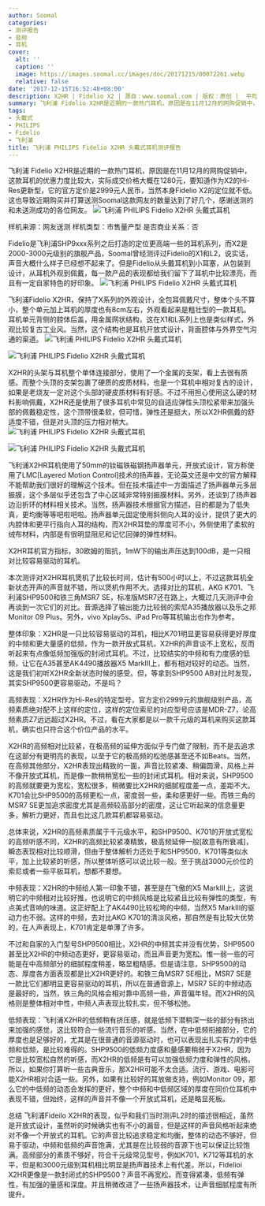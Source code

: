 ```yaml
---
author: Soomal
categories:
- 测评报告
- 音频
- 耳机
cover:
  alt: ''
  caption: ''
  image: https://images.soomal.cc/images/doc/20171215/00072261.webp
  relative: false
date: '2017-12-15T16:52:48+08:00'
description: X2HR | Fidelio X2 | 源自：www.soomal.com | 版权：原创 |  平均/总评分：07.39/576
summary: 飞利浦 Fidelio X2HR是近期的一款热门耳机，原因是在11月12月的网购促销中，这款耳机的优惠力度比较大，实际成交价格大概在1280元，要知道作为X2的Hi-Res更新型，它的官方定价是2999元。
tags:
- 头戴式
- PHILIPS
- Fidelio
- 飞利浦
title: 飞利浦 PHILIPS Fidelio X2HR 头戴式耳机测评报告
---
```


飞利浦 Fidelio X2HR是近期的一款热门耳机，原因是在11月12月的网购促销中，这款耳机的优惠力度比较大，实际成交价格大概在1280元，要知道作为X2的Hi-Res更新型，它的官方定价是2999元人民币，当然本身Fidelio X2的定位就不低。这也导致近期购买并打算送测Soomal这款网友的数量达到了好几个，感谢送测的和未送测成功的各位网友。
![飞利浦 PHILIPS Fidelio X2HR 头戴式耳机](https://images.soomal.cc/images/doc/20171209/00072132.webp)





样机来源：网友送测
样机类型：市售量产型
是否商业关系：否

Fidelio是飞利浦SHP9xxx系列之后打造的定位更高端一些的耳机系列，而X2是2000-3000元级别的旗舰产品，Soomal曾经测评过Fidelio的X1和L2，说实话，声音大概什么样子已经想不起来了。但是Fidelio从头戴耳机到小耳塞，从包装到设计，从耳机外观到佩戴，每一款产品的表现都给我们留下了耳机中比较漂亮，而且有一定自家特色的好印象。
![飞利浦 PHILIPS Fidelio X2HR 头戴式耳机](https://images.soomal.cc/images/doc/20171209/00072134.webp)




飞利浦Fidelio X2HR，保持了X系列的外观设计，全包耳佩戴尺寸，整体个头不算小，整个单元加上耳机的厚度也有8cm左右，外观看起来是粗壮型的一款耳机。耳机单元背侧的腔体后盖，用金属网状结构，这在X1和L系列上也是类似样式，外观比较复古工业风。当然，这个结构也是耳机开放式设计，背面腔体与外界空气沟通的渠道。
![飞利浦 PHILIPS Fidelio X2HR 头戴式耳机](https://images.soomal.cc/images/doc/20171209/00072135_01.webp)




![飞利浦 PHILIPS Fidelio X2HR 头戴式耳机](https://images.soomal.cc/images/doc/20171209/00072136_01.webp)




X2HR的头架与耳机整个单体连接部分，使用了一个金属的支架，看上去很有质感。而整个头顶的支架包裹了硬质的皮质材料，也是一个耳机中相对复古的设计，如果是老烧友一定对这个头部的硬皮质材料有好感。不过不用担心使用这么硬的材料影响佩戴，X2HR还是使用了很多耳机中常见的自适应弹性头顶松紧带来加强头部的佩戴稳定性，这个顶带很柔软，但可惜，弹性还是挺大，所以X2HR佩戴的舒适度不错，但是对头顶的压力相对稍大。
![飞利浦 PHILIPS Fidelio X2HR 头戴式耳机](https://images.soomal.cc/images/doc/20171209/00072137_01.webp)




![飞利浦 PHILIPS Fidelio X2HR 头戴式耳机](https://images.soomal.cc/images/doc/20171209/00072139_01.webp)




飞利浦X2HR耳机使用了50mm的钕磁铁磁钢扬声器单元，开放式设计，官方称使用了LMC[Layered Motion Control]技术的扬声器，无论英文还是中文的官方解释不能帮助我们很好的理解这个技术。但在技术描述中一方面描述了扬声器单元多层振膜，这个多层似乎还包含了中心区域非常特别振膜材料。另外，还谈到了扬声器边沿折环的材料相关技术。当然，扬声器技术根据官方描述，目的都是为了低失真，更均衡等等吧啦吧啦。扬声器单元固定使用斜侧向人耳的设计，提供了更大的内腔体和更平行指向人耳的结构，而X2HR耳垫的厚度可不小，外侧使用了柔软的绒布材料，内部是有很明显阻尼和记忆回弹的弹性材料。

X2HR耳机官方指标，30欧姆的阻抗，1mW下的输出声压达到100dB，是一只相对比较容易驱动的耳机。

本次测评对X2HR耳机煲机了比较长时间，估计有500小时以上，不过这款耳机全新状态开声的声音就不错，所以煲机作用不大。选择对比的耳机，AKG K701、飞利浦SHP9500和铁三角MSR7 SE，标准版MSR7还在路上，大概过几天测评中会再谈到一次它们的对比。音源选择了输出能力比较弱的索尼A35播放器以及乐之邦Monitor 09 Plus。另外，vivo Xplay5s、iPad Pro等耳机输出也作为参考。

整体印象：X2HR是一只比较容易驱动的耳机，相比K701明显更容易获得更好厚度的中频和更大量感的低频，作为一款开放式耳机，X2HR的声音谈不上宽松，反而听起来有点像低频加强版的封闭式耳机。不过，比较结实的中频和有力度感的低频，让它在A35甚至AK4490播放器X5 MarkIII上，都有相对较好的动态。当然，这是我们初听X2HR全新状态时候的感受。但，等拿到SHP9500 AB对比时发现，其实SHP9500更容易驱动，不是吗？

高频表现：X2HR作为Hi-Res的特定型号，官方定价2999元的旗舰级别产品，高频素质绝对配不上这样的定位，这样的定位索尼的对应型号应该是MDR-Z7，论高频素质Z7远远超过X2HR。不过，看在大家都是以一款千元级的耳机来购买这款耳机，确实也只符合这个价位产品的水平。

X2HR的高频相对比较紧，在极高频的延伸方面似乎专门做了限制，而不是去追求在这部分有更明亮的表现，以至于它的极高频的松弛感甚至还不如Beats。当然，在高频其他部分，X2HR表现出精致的一面，声音比较紧凑、稍偏圆滑，风格上并不像开放式耳机，而是像一款稍稍宽松一些的封闭式耳机。相对来说，SHP9500的高频就要更为宽松，宽松很多，稍微要比X2HR的细腻程度差一点，差距不大。K701会比SHP9500的高频更松一点，密度弱一些，柔和感更好一些。而铁三角的MSR7 SE更加追求密度尤其是高频较高部分的密度，这让它听起来的信息量更多，解析力更好，而且也比这几款耳机都容易驱动。

总体来说，X2HR的高频素质属于千元级水平，和SHP9500、K701的开放式宽松的高频听感不同，X2HR的高频比较紧凑精致，极高频延伸一般[故意有所衰减]，瞬态表现相对比较顺滑，但由于整体解析力还处于和SHP9500、K701等类似水平，加上比较紧的听感，所以整体听感可以说比较一般。至于挑战3000元价位的索尼或者一些平板耳机，想都不要想。

中频表现：X2HR的中频给人第一印象不错，甚至是在飞傲的X5 MarkIII上，这说明它的中频相对比较好推，也说明它的中频风格是比较紧且比较有弹性的类型，有点美式音响的味道。这正好配上了AK4490比较松垮的中频，当然X5 MarkIII的驱动力也不弱。这样的中频，去对比AKG K701的清淡风格，那自然是有比较大优势的，在人声表现上，K701肯定是单薄了许多。

不过和自家的入门型号SHP9500相比，X2HR的中频其实并没有优势，SHP9500甚至比X2HR的中频动态更好，更容易驱动，而且声音更为宽松。惟一弱一些的可能是在中高频部分的细腻程度稍差，略显粗糙感。但是请注意，SHP9500的动态、厚度各方面表现都是比X2HR更好的。和铁三角MSR7 SE相比，MSR7 SE是一款比它们都明显更容易驱动的耳机，所以在普通音源上，MSR7 SE的中频动态是最好的，当然，铁三角的风格会相对靠中高频一些，声音偏年轻。而X2HR的风格则是整体相对中性，中频人声表现比较扎实，但不够松弛。

低频表现：飞利浦X2HR的低频稍有挤压感，就是低频下潜稍深一些的部分有挤出来加强的感觉，这比较符合一些流行音乐的听感。当然，在中低频衔接部分，它的厚度也是足够好的，尤其是在很普通的音源驱动时，也可以表现出扎实有力的中低频和低频，是比较难得的。SHP9500的低频力度感和量感要稍弱于X2HR，因为它是比较宽松自然的听感，而X2HR的低频是有可以加强低频力度和弹性的风格。所以，如果你打算听一些古典音乐，那X2HR可能不太合适。流行、游戏、电影可能X2HR相对合适一些。另外，如果有比较好的耳放做支持，例如Monitor 09，那么它的中低频的动态会发挥的更好，整个中频和中低频区域的厚度在同价位耳机中表现不错，但始终，这样的声音并不像一个开放式耳机，还是略显死板。

总结
飞利浦Fideilo X2HR的表现，似乎和我们当时测评L2时的描述很相近，虽然是开放式设计，虽然听的时候确实也有不小的漏音，但是这样的声音风格听起来绝对不像一个开放式的耳机。它的声音比较追求稳定和均衡，整体的动态不够好，但易于驱动，中频和低频的声音饱满，尤其是在比较弱的音源下也可以保证比较饱满。高频部分的素质不够好，符合千元级常见型号，例如K701、K712等耳机的水平，但是和3000元级别耳机相比明显是扬声器技术上有代差。所以，Fidelioi X2HR更像是一款封闭式的SHP9500？声音不再宽松，而变得紧凑，低频有弹性，有加强的量感和深度。并且稍微改进了一些扬声器技术，让声音细腻程度有所提升。